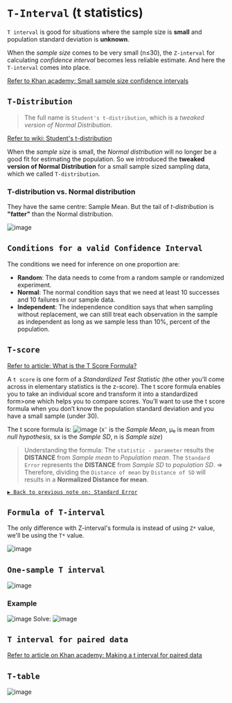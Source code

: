 # `T-Interval` (t statistics)

`T interval` is good for situations where the sample size is **small** and population standard deviation is **unknown**.

When the _sample size_ comes to be very small (n≤30), the `Z-interval` for calculating _confidence interval_ becomes less reliable estimate. And here the `T-interval` comes into place.


[Refer to Khan academy: Small sample size confidence intervals](https://www.khanacademy.org/math/statistics-probability/confidence-intervals-one-sample/modal/v/small-sample-size-confidence-intervals)

## `T-Distribution`
> The full name is `Student's t-distribution`, which is a _tweaked version of Normal Distribution_.

[Refer to wiki: Student's t-distribution](https://www.wikiwand.com/en/Student%27s_t-distribution)

When the _sample size_ is small, the _Normal distribution_ will no longer be a good fit for estimating the population.
So we introduced the **tweaked version of Normal Distribution** for a small sample sized sampling data, which we called `T-distribution`.

### T-distribution vs. Normal distribution
They have the same centre: Sample Mean.
But the tail of _t-distribution_ is **"fatter"** than the Normal distribution.

![image](https://user-images.githubusercontent.com/14041622/45145332-f840d300-b1f2-11e8-8e71-c4f628a70103.png)


## `Conditions for a valid Confidence Interval`

The conditions we need for inference on one proportion are:
- **Random**:
The data needs to come from a random sample or randomized experiment.
- **Normal**:
The normal condition says that we need at least 10 successes and 10 failures in our sample data. 
- **Independent**:
The independence condition says that when sampling without replacement, we can still treat each observation in the sample as independent as long as we sample less than 10%, percent of the population. 


## `T-score`
[Refer to article: What is the T Score Formula?](http://www.statisticshowto.com/probability-and-statistics/t-distribution/t-score-formula/)

A `t score` is one form of a _Standardized Test Statistic_ (the other you’ll come across in elementary statistics is the z-score). 
The t score formula enables you to take an individual score and transform it into a standardized form>one which helps you to compare scores.
You’ll want to use the t score formula when you don’t know the population standard deviation and you have a small sample (under 30).

The t score formula is:
![image](https://user-images.githubusercontent.com/14041622/45405237-a1c11200-b694-11e8-9b9a-0aa997626201.png)
(x⁻ is the _Sample Mean_, μ₀ is mean from _null hypothesis_, sx is the _Sample SD_, n is _Sample size_)

> Understanding the formula:
The `statistic - parameter` results the **DISTANCE** from _Sample mean_ to _Population mean_.
The `Standard Error` represents the **DISTANCE** from _Sample SD_ to _population SD_.
=> Therefore, dividing the `Distance of mean` by `Distance of SD` will results in a **Normalized Distance for mean**.

[`▶︎ Back to previous note on: Standard Error`](https://github.com/solomonxie/solomonxie.github.io/issues/50#issuecomment-417840715)

## `Formula of T-interval`
The only difference with Z-interval's formula is instead of using `Z*` value, we'll be using the `T*` value.

![image](https://user-images.githubusercontent.com/14041622/45149152-7b662700-b1fb-11e8-8808-d77e4afb3f59.png)


## `One-sample T interval`

![image](https://user-images.githubusercontent.com/14041622/45143356-a3e72480-b1ed-11e8-8c3a-65fdc286b266.png)

### Example
![image](https://user-images.githubusercontent.com/14041622/45148249-730cec80-b1f9-11e8-90d6-4f8d3e05b126.png)
Solve:
![image](https://user-images.githubusercontent.com/14041622/45148343-a0f23100-b1f9-11e8-926f-4a845d02ab83.png)



## `T interval for paired data`
[Refer to article on Khan academy: Making a t interval for paired data](https://www.khanacademy.org/math/statistics-probability/confidence-intervals-one-sample/modal/a/one-sample-t-interval-paired-data)


## `T-table`

![image](https://user-images.githubusercontent.com/14041622/45141390-51573980-b1e8-11e8-9c62-09c613cccf7e.png)
